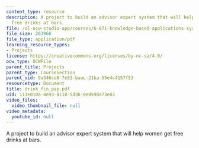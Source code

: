 ```yaml
---
content_type: resource
description: A project to build an advisor expert system that will help women get
  free drinks at bars.
file: /ol-ocw-studio-app/courses/6-871-knowledge-based-applications-systems-spring-2005/113e010a4e938c185d360e0598a73e83_drink_fin_pap.pdf
file_size: 263966
file_type: application/pdf
learning_resource_types:
- Projects
license: https://creativecommons.org/licenses/by-nc-sa/4.0/
ocw_type: OCWFile
parent_title: Projects
parent_type: CourseSection
parent_uid: 9a346cd8-7e53-baac-21ba-55e4c4157f53
resourcetype: Document
title: drink_fin_pap.pdf
uid: 113e010a-4e93-8c18-5d36-0e0598a73e83
video_files:
  video_thumbnail_file: null
video_metadata:
  youtube_id: null
---
```

A project to build an advisor expert system that will help women get free drinks at bars.